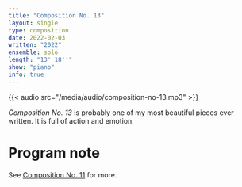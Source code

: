 ```yaml
---
title: "Composition No. 13"
layout: single
type: composition
date: 2022-02-03
written: "2022"
ensemble: solo
length: "13' 18''"
show: "piano"
info: true
---
```


{{< audio src="/media/audio/composition-no-13.mp3" >}}

*Composition No. 13* is probably one of my most beautiful pieces ever written. It is full of action and emotion.

# Program note

See [Composition No. 11](/works/solo/composition-no.-11) for more.